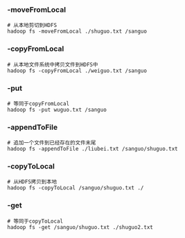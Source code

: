 ### -moveFromLocal
```shell
# 从本地剪切到HDFS
hadoop fs -moveFromLocal ./shuguo.txt /sanguo
```

### -copyFromLocal
```shell
# 从本地文件系统中拷贝文件到HDFS中
hadoop fs -copyFromLocal ./weiguo.txt /sanguo
```

### -put
```shell
# 等同于copyFromLocal
hadoop fs -put wuguo.txt /sanguo
```

### -appendToFile
```shell
# 追加一个文件到已经存在的文件末尾
hadoop fs -appendToFile ./liubei.txt /sanguo/shuguo.txt
```

### -copyToLocal
```shell
# 从HDFS拷贝到本地
hadoop fs -copyToLocal /sanguo/shuguo.txt ./
```

### -get
```shell
# 等同于copyToLocal
hadoop fs -get /sanguo/shuguo.txt ./shuguo2.txt
```





